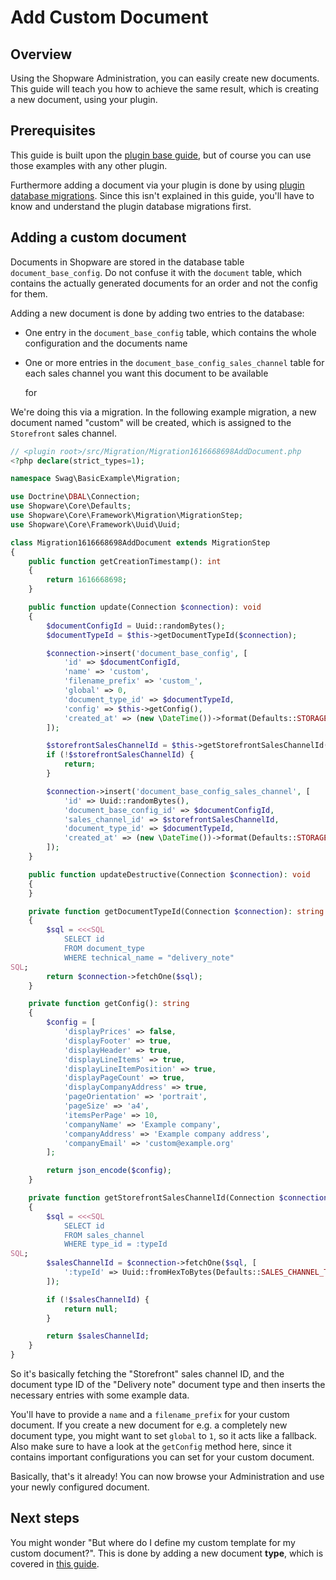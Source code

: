 # Add Custom Document

## Overview

Using the Shopware Administration, you can easily create new documents. This guide will teach you how to achieve the same result, which is creating a new document, using your plugin.

## Prerequisites

This guide is built upon the [plugin base guide](../../plugin-base-guide), but of course you can use those examples with any other plugin.

Furthermore adding a document via your plugin is done by using [plugin database migrations](../../plugin-fundamentals/database-migrations). Since this isn't explained in this guide, you'll have to know and understand the plugin database migrations first.

## Adding a custom document

Documents in Shopware are stored in the database table `document_base_config`. Do not confuse it with the `document` table, which contains the actually generated documents for an order and not the config for them.

Adding a new document is done by adding two entries to the database:

* One entry in the `document_base_config` table, which contains the whole configuration and the documents name
* One or more entries in the `document_base_config_sales_channel` table for each sales channel you want this document to be available

  for

We're doing this via a migration. In the following example migration, a new document named "custom" will be created, which is assigned to the `Storefront` sales channel.

```php
// <plugin root>/src/Migration/Migration1616668698AddDocument.php
<?php declare(strict_types=1);

namespace Swag\BasicExample\Migration;

use Doctrine\DBAL\Connection;
use Shopware\Core\Defaults;
use Shopware\Core\Framework\Migration\MigrationStep;
use Shopware\Core\Framework\Uuid\Uuid;

class Migration1616668698AddDocument extends MigrationStep
{
    public function getCreationTimestamp(): int
    {
        return 1616668698;
    }

    public function update(Connection $connection): void
    {
        $documentConfigId = Uuid::randomBytes();
        $documentTypeId = $this->getDocumentTypeId($connection);

        $connection->insert('document_base_config', [
            'id' => $documentConfigId,
            'name' => 'custom',
            'filename_prefix' => 'custom_',
            'global' => 0,
            'document_type_id' => $documentTypeId,
            'config' => $this->getConfig(),
            'created_at' => (new \DateTime())->format(Defaults::STORAGE_DATE_TIME_FORMAT)
        ]);

        $storefrontSalesChannelId = $this->getStorefrontSalesChannelId($connection);
        if (!$storefrontSalesChannelId) {
            return;
        }

        $connection->insert('document_base_config_sales_channel', [
            'id' => Uuid::randomBytes(),
            'document_base_config_id' => $documentConfigId,
            'sales_channel_id' => $storefrontSalesChannelId,
            'document_type_id' => $documentTypeId,
            'created_at' => (new \DateTime())->format(Defaults::STORAGE_DATE_TIME_FORMAT)
        ]);
    }

    public function updateDestructive(Connection $connection): void
    {
    }

    private function getDocumentTypeId(Connection $connection): string
    {
        $sql = <<<SQL
            SELECT id
            FROM document_type
            WHERE technical_name = "delivery_note"
SQL;
        return $connection->fetchOne($sql);
    }

    private function getConfig(): string
    {
        $config = [
            'displayPrices' => false,
            'displayFooter' => true,
            'displayHeader' => true,
            'displayLineItems' => true,
            'displayLineItemPosition' => true,
            'displayPageCount' => true,
            'displayCompanyAddress' => true,
            'pageOrientation' => 'portrait',
            'pageSize' => 'a4',
            'itemsPerPage' => 10,
            'companyName' => 'Example company',
            'companyAddress' => 'Example company address',
            'companyEmail' => 'custom@example.org'
        ];

        return json_encode($config);
    }

    private function getStorefrontSalesChannelId(Connection $connection): ?string
    {
        $sql = <<<SQL
            SELECT id
            FROM sales_channel
            WHERE type_id = :typeId
SQL;
        $salesChannelId = $connection->fetchOne($sql, [
            ':typeId' => Uuid::fromHexToBytes(Defaults::SALES_CHANNEL_TYPE_STOREFRONT)
        ]);

        if (!$salesChannelId) {
            return null;
        }

        return $salesChannelId;
    }
}
```

So it's basically fetching the "Storefront" sales channel ID, and the document type ID of the "Delivery note" document type and then inserts the necessary entries with some example data.

You'll have to provide a `name` and a `filename_prefix` for your custom document. If you create a new document for e.g. a completely new document type, you might want to set `global` to `1`, so it acts like a fallback. Also make sure to have a look at the `getConfig` method here, since it contains important configurations you can set for your custom document.

Basically, that's it already! You can now browse your Administration and use your newly configured document.

## Next steps

You might wonder "But where do I define my custom template for my custom document?". This is done by adding a new document **type**, which is covered in [this guide](add-custom-document-type).
